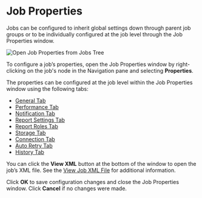 # Job Properties

Jobs can be configured to inherit global settings down through parent job groups or to be
individually configured at the job level through the Job Properties window.

![Open Job Properties from Jobs Tree](/img/product_docs/accessanalyzer/admin/hostmanagement/jobstree.webp)

To configure a job’s properties, open the Job Properties window by right-clicking on the job's node
in the Navigation pane and selecting **Properties**.

The properties can be configured at the job level within the Job Properties window using the
following tabs:

- [General Tab](/docs/accessanalyzer/12.0/admin/jobs/job/properties/general.md)
- [Performance Tab](/docs/accessanalyzer/12.0/admin/jobs/job/properties/performance.md)
- [Notification Tab](/docs/accessanalyzer/12.0/admin/jobs/job/properties/notification.md)
- [Report Settings Tab](/docs/accessanalyzer/12.0/admin/jobs/job/properties/reportsettings.md)
- [Report Roles Tab](/docs/accessanalyzer/12.0/admin/jobs/job/properties/reportroles.md)
- [Storage Tab](/docs/accessanalyzer/12.0/admin/jobs/job/properties/storage.md)
- [Connection Tab](/docs/accessanalyzer/12.0/admin/jobs/job/properties/connection.md)
- [Auto Retry Tab](/docs/accessanalyzer/12.0/admin/jobs/job/properties/autoretry.md)
- [History Tab](/docs/accessanalyzer/12.0/admin/jobs/job/properties/history.md)

You can click the **View XML** button at the bottom of the window to open the job’s XML file. See
the [View Job XML File](/docs/accessanalyzer/12.0/admin/jobs/job/properties/viewxml.md) for additional information.

Click **OK** to save configuration changes and close the Job Properties window. Click **Cancel** if
no changes were made.
